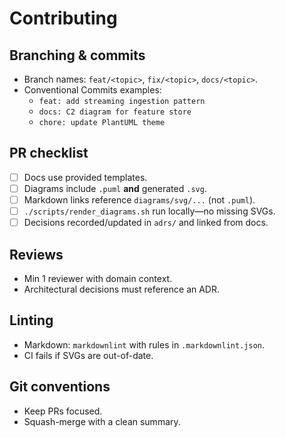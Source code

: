 # Contributing

## Branching & commits
- Branch names: `feat/<topic>`, `fix/<topic>`, `docs/<topic>`.
- Conventional Commits examples:
  - `feat: add streaming ingestion pattern`
  - `docs: C2 diagram for feature store`
  - `chore: update PlantUML theme`

## PR checklist
- [ ] Docs use provided templates.
- [ ] Diagrams include `.puml` **and** generated `.svg`.
- [ ] Markdown links reference `diagrams/svg/...` (not `.puml`).
- [ ] `./scripts/render_diagrams.sh` run locally—no missing SVGs.
- [ ] Decisions recorded/updated in `adrs/` and linked from docs.

## Reviews
- Min 1 reviewer with domain context.
- Architectural decisions must reference an ADR.

## Linting
- Markdown: `markdownlint` with rules in `.markdownlint.json`.
- CI fails if SVGs are out-of-date.

## Git conventions
- Keep PRs focused.
- Squash-merge with a clean summary.
